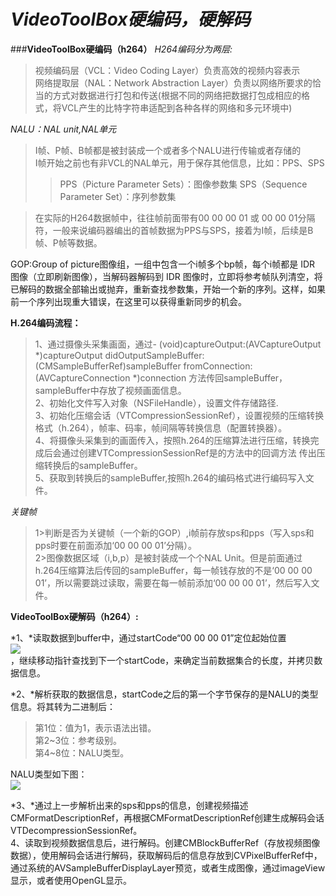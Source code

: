 # ***VideoToolBox硬编码，硬解码***

###**VideoToolBox硬编码（h264）**
*H264编码分为两层:*
>视频编码层（VCL：Video Coding Layer）负责高效的视频内容表示   
>网络提取层（NAL：Network Abstraction Layer）负责以网络所要求的恰当的方式对数据进行打包和传送(根据不同的网络把数据打包成相应的格式，将VCL产生的比特字符串适配到各种各样的网络和多元环境中)

*NALU：NAL unit,NAL单元*
> I帧、P帧、B帧都是被封装成一个或者多个NALU进行传输或者存储的   
>I帧开始之前也有非VCL的NAL单元，用于保存其他信息，比如：PPS、SPS
>>PPS（Picture Parameter Sets）：图像参数集
>>SPS（Sequence Parameter Set）：序列参数集   

>在实际的H264数据帧中，往往帧前面带有00 00 00 01 或 00 00 01分隔符，一般来说编码器编出的首帧数据为PPS与SPS，接着为I帧，后续是B帧、P帧等数据。

GOP:Group of picture图像组，一组中包含一个i帧多个bp帧，每个i帧都是 IDR 图像（立即刷新图像），当解码器解码到 IDR 图像时，立即将参考帧队列清空，将已解码的数据全部输出或抛弃，重新查找参数集，开始一个新的序列。这样，如果前一个序列出现重大错误，在这里可以获得重新同步的机会。

**H.264编码流程：**
>1、通过摄像头采集画面，通过- (void)captureOutput:(AVCaptureOutput *)captureOutput didOutputSampleBuffer:(CMSampleBufferRef)sampleBuffer fromConnection:(AVCaptureConnection *)connection 方法传回sampleBuffer，sampleBuffer中存放了视频画面信息。   
>2、初始化文件写入对象（NSFileHandle），设置文件存储路径.   
>3、初始化压缩会话（VTCompressionSessionRef），设置视频的压缩转换格式（h.264），帧率、码率，帧间隔等转换信息（配置转换器）。   
>4、将摄像头采集到的画面传入，按照h.264的压缩算法进行压缩，转换完成后会通过创建VTCompressionSessionRef是的方法中的回调方法
传出压缩转换后的sampleBuffer。   
>5、获取到转换后的sampleBuffer,按照h.264的编码格式进行编码写入文件。   

*关键帧*
>1>判断是否为关键帧（一个新的GOP）,i帧前存放sps和pps（写入sps和pps时要在前面添加‘00 00 00 01’分隔）。   
>2>图像数据区域（i,b,p）是被封装成一个个NAL Unit。但是前面通过h.264压缩算法后传回的sampleBuffer，每一帧钱存放的不是‘00 00 00 01’，所以需要跳过读取，需要在每一帧前添加‘00 00 00 01’，然后写入文件。

**VideoToolBox硬解码（h264）:**

*1、*读取数据到buffer中，通过startCode“00 00 00 01”定位起始位置   
![](https://cl.ly/0z1f3z0a3s2M/download/Pasted%20Graphic%203.tiff)   
，继续移动指针查找到下一个startCode，来确定当前数据集合的长度，并拷贝数据信息。

*2、*解析获取的数据信息，startCode之后的第一个字节保存的是NALU的类型信息。将其转为二进制后：
>第1位：值为1，表示语法出错。   
>第2~3位：参考级别。   
>第4~8位：NALU类型。

NALU类型如下图：   
![](https://cl.ly/1I0q1u0U0i1z/download/NAL%E5%8D%95%E5%85%83%E7%B1%BB%E5%9E%8B.png)   

*3、*通过上一步解析出来的sps和pps的信息，创建视频描述CMFormatDescriptionRef，再根据CMFormatDescriptionRef创建生成解码会话VTDecompressionSessionRef。   
4、读取到视频数据信息后，进行解码。创建CMBlockBufferRef（存放视频图像数据），使用解码会话进行解码，获取解码后的信息存放到CVPixelBufferRef中，通过系统的AVSampleBufferDisplayLayer预览，或者生成图像，通过imageView显示，或者使用OpenGL显示。

